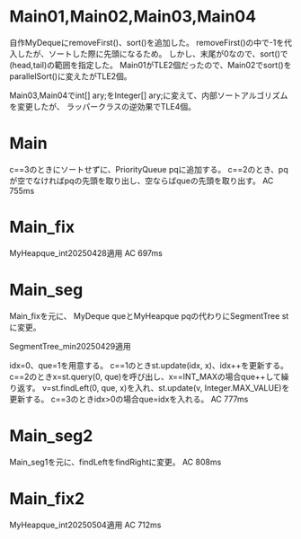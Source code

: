 # Main01,Main02,Main03,Main04
自作MyDequeにremoveFirst()、sort()を追加した。
removeFirst()の中で-1を代入したが、ソートした際に先頭になるため。
しかし、末尾が0なので、sort()で(head,tail)の範囲を指定した。
Main01がTLE2個だったので、Main02でsort()をparallelSort()に変えたがTLE2個。

Main03,Main04でint[] ary;をInteger[] ary;に変えて、内部ソートアルゴリズムを変更したが、
ラッパークラスの逆効果でTLE4個。

# Main
c==3のときにソートせずに、PriorityQueue<Integer> pqに追加する。
c==2のとき、pqが空でなければpqの先頭を取り出し、空ならばqueの先頭を取り出す。
AC 755ms

# Main\_fix
MyHeapque_int20250428適用
AC 697ms

# Main\_seg
Main\_fixを元に、
MyDeque queとMyHeapque pqの代わりにSegmentTree stに変更。

SegmentTree_min20250429適用

idx=0、que=1を用意する。
c==1のときst.update(idx, x)、idx++を更新する。
c==2のときx=st.query(0, que)を呼び出し、x==INT\_MAXの場合que++して繰り返す。
v=st.findLeft(0, que, x)を入れ、st.update(v, Integer.MAX_VALUE)を更新する。
c==3のときidx>0の場合que=idxを入れる。
AC 777ms

# Main\_seg2
Main\_seg1を元に、findLeftをfindRightに変更。
AC 808ms

# Main\_fix2
MyHeapque_int20250504適用
AC 712ms


